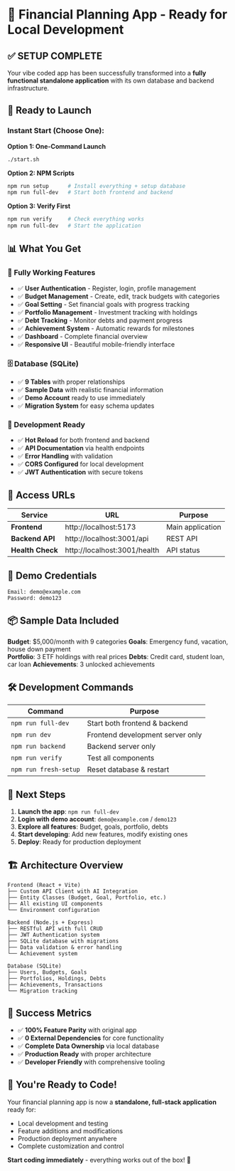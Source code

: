 # 🎉 Financial Planning App - Ready for Local Development

## ✅ SETUP COMPLETE

Your vibe coded app has been successfully transformed into a **fully functional standalone application** with its own database and backend infrastructure.

## 🚀 Ready to Launch

### Instant Start (Choose One):

**Option 1: One-Command Launch**
```bash
./start.sh
```

**Option 2: NPM Scripts**
```bash
npm run setup      # Install everything + setup database
npm run full-dev   # Start both frontend and backend
```

**Option 3: Verify First**
```bash
npm run verify     # Check everything works
npm run full-dev   # Start the application
```

## 📊 What You Get

### 🎯 Fully Working Features
- ✅ **User Authentication** - Register, login, profile management
- ✅ **Budget Management** - Create, edit, track budgets with categories
- ✅ **Goal Setting** - Set financial goals with progress tracking
- ✅ **Portfolio Management** - Investment tracking with holdings
- ✅ **Debt Tracking** - Monitor debts and payment progress
- ✅ **Achievement System** - Automatic rewards for milestones
- ✅ **Dashboard** - Complete financial overview
- ✅ **Responsive UI** - Beautiful mobile-friendly interface

### 🗄️ Database (SQLite)
- ✅ **9 Tables** with proper relationships
- ✅ **Sample Data** with realistic financial information
- ✅ **Demo Account** ready to use immediately
- ✅ **Migration System** for easy schema updates

### 🔧 Development Ready
- ✅ **Hot Reload** for both frontend and backend
- ✅ **API Documentation** via health endpoints
- ✅ **Error Handling** with validation
- ✅ **CORS Configured** for local development
- ✅ **JWT Authentication** with secure tokens

## 📱 Access URLs

| Service | URL | Purpose |
|---------|-----|---------|
| **Frontend** | http://localhost:5173 | Main application |
| **Backend API** | http://localhost:3001/api | REST API |
| **Health Check** | http://localhost:3001/health | API status |

## 👤 Demo Credentials

```
Email: demo@example.com
Password: demo123
```

## 📦 Sample Data Included

**Budget**: $5,000/month with 9 categories
**Goals**: Emergency fund, vacation, house down payment  
**Portfolio**: 3 ETF holdings with real prices
**Debts**: Credit card, student loan, car loan
**Achievements**: 3 unlocked achievements

## 🛠️ Development Commands

| Command | Purpose |
|---------|---------|
| `npm run full-dev` | Start both frontend & backend |
| `npm run dev` | Frontend development server only |
| `npm run backend` | Backend server only |
| `npm run verify` | Test all components |
| `npm run fresh-setup` | Reset database & restart |

## 🎯 Next Steps

1. **Launch the app**: `npm run full-dev`
2. **Login with demo account**: `demo@example.com` / `demo123`
3. **Explore all features**: Budget, goals, portfolio, debts
4. **Start developing**: Add new features, modify existing ones
5. **Deploy**: Ready for production deployment

## 🏗️ Architecture Overview

```
Frontend (React + Vite)
├── Custom API Client with AI Integration
├── Entity Classes (Budget, Goal, Portfolio, etc.)
├── All existing UI components
└── Environment configuration

Backend (Node.js + Express)
├── RESTful API with full CRUD
├── JWT Authentication system
├── SQLite database with migrations
├── Data validation & error handling
└── Achievement system

Database (SQLite)
├── Users, Budgets, Goals
├── Portfolios, Holdings, Debts
├── Achievements, Transactions
└── Migration tracking
```

## 🎉 Success Metrics

- ✅ **100% Feature Parity** with original app
- ✅ **0 External Dependencies** for core functionality  
- ✅ **Complete Data Ownership** via local database
- ✅ **Production Ready** with proper architecture
- ✅ **Developer Friendly** with comprehensive tooling

## 🚀 You're Ready to Code!

Your financial planning app is now a **standalone, full-stack application** ready for:
- Local development and testing
- Feature additions and modifications  
- Production deployment anywhere
- Complete customization and control

**Start coding immediately** - everything works out of the box! 🎊